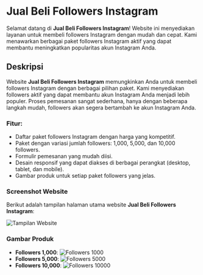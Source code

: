 # Jual Beli Followers Instagram

Selamat datang di **Jual Beli Followers Instagram**! Website ini menyediakan layanan untuk membeli followers Instagram dengan mudah dan cepat. Kami menawarkan berbagai paket followers Instagram aktif yang dapat membantu meningkatkan popularitas akun Instagram Anda.

## Deskripsi

Website **Jual Beli Followers Instagram** memungkinkan Anda untuk membeli followers Instagram dengan berbagai pilihan paket. Kami menyediakan followers aktif yang dapat membantu akun Instagram Anda menjadi lebih populer. Proses pemesanan sangat sederhana, hanya dengan beberapa langkah mudah, followers akan segera bertambah ke akun Instagram Anda.

### Fitur:
- Daftar paket followers Instagram dengan harga yang kompetitif.
- Paket dengan variasi jumlah followers: 1,000, 5,000, dan 10,000 followers.
- Formulir pemesanan yang mudah diisi.
- Desain responsif yang dapat diakses di berbagai perangkat (desktop, tablet, dan mobile).
- Gambar produk untuk setiap paket followers yang jelas.

### Screenshot Website

Berikut adalah tampilan halaman utama website **Jual Beli Followers Instagram**:

![Tampilan Website](https://via.placeholder.com/800x400?text=Tampilan+Website+Followers+Instagram)

### Gambar Produk

- **Followers 1,000**: ![Followers 1000](https://via.placeholder.com/120?text=Followers+1%2C000)
- **Followers 5,000**: ![Followers 5000](https://via.placeholder.com/120?text=Followers+5%2C000)
- **Followers 10,000**: ![Followers 10000](https://via.placeholder.com/120?text=Followers+10%2C000)
